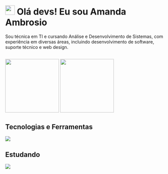 # <img src="https://raw.githubusercontent.com/kaueMarques/kaueMarques/master/hi.gif" height="30rem"> Olá devs! Eu sou Amanda Ambrosio

Sou técnica em TI e cursando Análise e Desenvolvimento de Sistemas, com experiência em diversas áreas, incluindo desenvolvimento de software, suporte técnico e web design.

##

<div>
  <img loading="lazy" height="170em" src="https://github-readme-stats.vercel.app/api?username=amandaambrosiov&show_icons=true&theme=dracula&rank_icon=github&hide=issues">
  <img loading="lazy" height="170em" src="https://github-readme-stats.vercel.app/api/top-langs/?username=amandaambrosiov&theme=dracula&hide_progress=true">
</div>

## Tecnologias e Ferramentas

<a href="https://skillicons.dev">
  <img src="https://skillicons.dev/icons?i=html,css,js,git,github,vscode,figma,bootstrap,tailwind" />
</a>

## Estudando

<a href="https://skillicons.dev">
  <img src="https://skillicons.dev/icons?i=react,vite,docker,php" />
</a>
